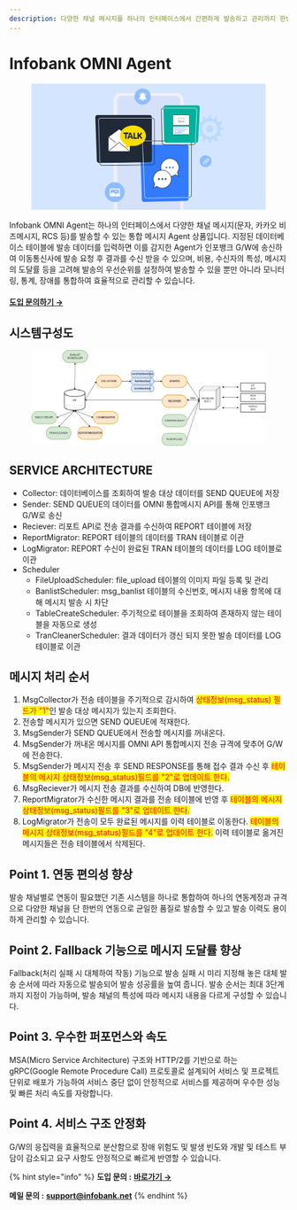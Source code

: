 ```yaml
---
description: 다양한 채널 메시지를 하나의 인터페이스에서 간편하게 발송하고 관리까지 한번에!
---
```


# Infobank OMNI Agent

<figure><img src=".gitbook/assets/omni.png" alt=""><figcaption></figcaption></figure>

Infobank OMNI Agent는 하나의 인터페이스에서 다양한 채널 메시지(문자, 카카오 비즈메시지, RCS 등)를 발송할 수 있는 통합 메시지 Agent 상품입니다. 지정된 데이터베이스 테이블에 발송 데이터를 입력하면 이를 감지한 Agent가 인포뱅크 G/W에 송신하여 이동통신사에 발송 요청 후 결과를 수신 받을 수 있으며, 비용, 수신자의 특성, 메시지의 도달률 등을 고려해 발송의 우선순위를 설정하여 발송할 수 있을 뿐만 아니라 모니터링, 통계, 장애를 통합하여 효율적으로 관리할 수 있습니다.&#x20;

#### [**도입 문의하기 →**](https://www.bizgo.io/brand/customers/consultingInquiry)



## 시스템구성도

<figure><img src=".gitbook/assets/agent구성도_20230809_hacheker없음.png" alt=""><figcaption></figcaption></figure>



## **SERVICE ARCHITECTURE**

* Collector: 데이터베이스를 조회하여 발송 대상 데이터를 SEND QUEUE에 저장
* Sender: SEND QUEUE의 데이터를 OMNI 통합메시지 API를 통해 인포뱅크 G/W로 송신
* Reciever: 리포트 API로 전송 결과를 수신하여 REPORT 테이블에 저장
* ReportMigrator: REPORT 테이블의 데이터를 TRAN 테이블로 이관
* LogMigrator: REPORT 수신이 완료된 TRAN 테이블의 데이터를 LOG 테이블로 이관
* Scheduler
  * FileUploadScheduler: file\_upload 테이블의 이미지 파일 등록 및 관리
  * BanlistScheduler: msg\_banlist 테이블의 수신번호, 메시지 내용 항목에 대해 메시지 발송 시 차단
  * TableCreateScheduler: 주기적으로 테이블을 조회하여 존재하지 않는 테이블을 자동으로 생성
  * TranCleanerScheduler: 결과 데이터가 갱신 되지 못한 발송 데이터를 LOG 테이블로 이관



## 메시지 처리 순서

1. MsgCollector가 전송 테이블을 주기적으로 감시하여 <mark style="color:red;">상태정보(msg\_status) 필드가 "1"</mark>인 발송 대상 메시지가 있는지 조회한다.
2. 전송할 메시지가 있으면 SEND QUEUE에 적재한다.
3. MsgSender가 SEND QUEUE에서 전송할 메시지를 꺼내온다.
4. MsgSender가 꺼내온 메시지를 OMNI API 통합메시지 전송 규격에 맞추어 G/W에 전송한다.
5. MsgSender가 메시지 전송 후 SEND RESPONSE를 통해 접수 결과 수신 후 <mark style="color:red;">테이블의 메시지 상태정보(msg\_status)필드를 "2"로 업데이트 한다.</mark>
6. MsgReciever가 메시지 전송 결과를 수신하여 DB에 반영한다.
7. ReportMigrator가 수신한 메시지 결과를 전송 테이블에 반영 후 <mark style="color:red;">테이블의 메시지 상태정보(msg\_status)필드를 "3"로 업데이트 한다.</mark>
8. LogMigrator가 전송이 모두 완료된 메시지를 이력 테이블로 이동한다. <mark style="color:red;">테이블의 메시지 상태정보(msg\_status)필드를 "4"로 업데이트 한다.</mark> 이력 테이블로 옮겨진 메시지들은 전송 테이블에서 삭제된다.



## Point 1. 연동 편의성 향상

발송 채널별로 연동이 필요했던 기존 시스템을 하나로 통합하여 하나의 연동계정과 규격으로 다양한 채널을 단 한번의 연동으로 균일한 품질로 발송할 수 있고 발송 이력도 용이하게  관리할 수 있습니다.



## Point 2.  Fallback 기능으로 메시지 도달률 향상

Fallback(처리 실패 시 대체하여 작동) 기능으로 발송 실패 시 미리 지정해 놓은 대체 발송 순서에 따라 자동으로 발송되어 발송 성공률을 높여 줍니다. 발송 순서는 최대 3단계까지 지정이 가능하며, 발송 채널의 특성에 따라 메시지 내용을 다르게 구성할 수 있습니다.



## Point 3. 우수한 퍼포먼스와 속도

MSA(Micro Service Architecture) 구조와 HTTP/2를 기반으로 하는 gRPC(Google Remote Procedure Call) 프로토콜로 설계되어 서비스 및 프로젝트 단위로 배포가 가능하여 서비스 중단 없이 안정적으로 서비스를 제공하며 우수한 성능 및 빠른 처리 속도를 자랑합니다.



## Point 4. 서비스 구조 안정화

G/W의 응집력을 효율적으로 분산함으로 장애 위험도 및 발생 빈도와 개발 및 테스트 부담이 감소되고 요구 사항도 안정적으로 빠르게 반영할 수 있습니다.



{% hint style="info" %}
**도입 문의 :** [**바로가기 →**](https://www.bizgo.io/brand/customers/consultingInquiry)

**메일 문의 :** [**support@infobank.net**](mailto:support@infobank.net)
{% endhint %}
